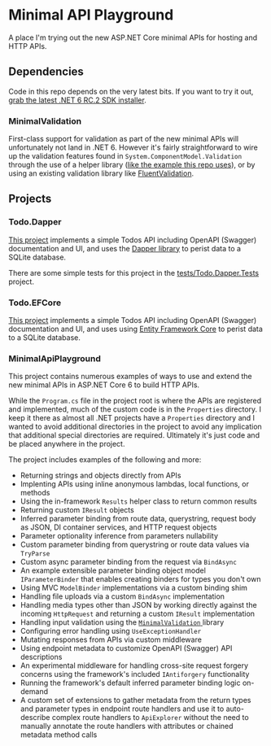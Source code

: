 # Minimal API Playground
A place I'm trying out the new ASP.NET Core minimal APIs for hosting and HTTP APIs.

## Dependencies
Code in this repo depends on the very latest bits. If you want to try it out, [grab the latest .NET 6 RC.2 SDK installer](https://dotnet.microsoft.com/download/dotnet/6.0).

### MinimalValidation
First-class support for validation as part of the new minimal APIs will unfortunately not land in .NET 6. However it's fairly straightforward to wire up the validation features found in `System.ComponentModel.Validation` through the use of a helper library ([like the example this repo uses](https://github.com/DamianEdwards/MinimalValidation)), or by using an existing validation library like [FluentValidation](https://fluentvalidation.net/).

## Projects

### Todo.Dapper
[This project](tree/main/src/Todo.Dapper) implements a simple Todos API including OpenAPI (Swagger) documentation and UI, and uses the [Dapper library](https://dapperlib.github.io/Dapper/) to perist data to a SQLite database.

There are some simple tests for this project in the [tests/Todo.Dapper.Tests](tree/main/tests/Todo.Dapper.Tests) project.

### Todo.EFCore
[This project](tree/main/src/Todo.EFCore) implements a simple Todos API including OpenAPI (Swagger) documentation and UI, and uses  using [Entity Framework Core](https://docs.microsoft.com/en-us/ef/core/) to perist data to a SQLite database.

### MinimalApiPlayground
This project contains numerous examples of ways to use and extend the new minimal APIs in ASP.NET Core 6 to build HTTP APIs.

While the `Program.cs` file in the project root is where the APIs are registered and implemented, much of the custom code is in the `Properties` directory. I keep it there as almost all .NET projects have a `Properties` directory and I wanted to avoid additional directories in the project to avoid any implication that additional special directories are required. Ultimately it's just code and be placed anywhere in the project.

The project includes examples of the following and more:
- Returning strings and objects directly from APIs
- Implenting APIs using inline anonymous lambdas, local functions, or methods 
- Using the in-framework `Results` helper class to return common results
- Returning custom `IResult` objects
- Inferred parameter binding from route data, querystring, request body as JSON, DI container services, and HTTP request objects
- Parameter optionality inference from parameters nullability
- Custom parameter binding from querystring or route data values via `TryParse`
- Custom async parameter binding from the request via `BindAsync`
- An example extensible parameter binding object model `IParameterBinder` that enables creating binders for types you don't own
- Using MVC `ModelBinder` implementations via a custom binding shim
- Handling file uploads via a custom `BindAsync` implementation
- Handling media types other than JSON by working directly against the incoming `HttpRequest` and returning a custom `IResult` implementation
- Handling input validation using the [`MinimalValidation` ](https://github.com/DamianEdwards/MinimalValidation)library
- Configuring error handling using `UseExceptionHandler`
- Mutating responses from APIs via custom middleware
- Using endpoint metadata to customize OpenAPI (Swagger) API descriptions
- An experimental middleware for handling cross-site request forgery concerns using the framework's included `IAntiforgery` functionality
- Running the framework's default inferred parameter binding logic on-demand
- A custom set of extensions to gather metadata from the return types and parameter types in endpoint route handlers and use it to auto-describe complex route handlers to `ApiExplorer` without the need to manually annotate the route handlers with attributes or chained metadata method calls